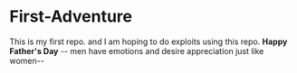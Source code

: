 # First-Adventure
This is my first repo. and I am hoping to do exploits using this repo.
**Happy Father's Day**
-- men have emotions and desire appreciation just like women--
